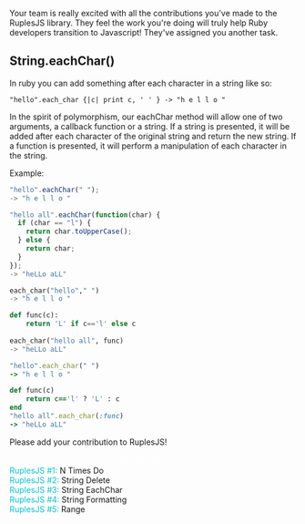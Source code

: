 Your team is really excited with all the contributions you've made to the RuplesJS library. They feel the work you're doing will truly help Ruby developers transition to Javascript! They've assigned you another task.

## String.eachChar()

In ruby you can add something after each character in a string like so:
````
"hello".each_char {|c| print c, ' ' } -> "h e l l o " 
````

In the spirit of polymorphism, our eachChar method will allow one of two arguments, a callback function or a string. If a string is presented, it will be added after each character of the original string and return the new string. If a function is presented, it will perform a manipulation of each character in the string.

Example:

```javascript
"hello".eachChar(" ");
-> "h e l l o "

"hello all".eachChar(function(char) {
  if (char == "l") {
    return char.toUpperCase();
  } else {
    return char;
  }
});
-> "heLLo aLL"
```
```python
each_char("hello"," ")
-> "h e l l o "

def func(c):
    return 'L' if c=='l' else c
    
each_char("hello all", func)
-> "heLLo aLL"
```
```ruby
"hello".each_char(" ")
-> "h e l l o "

def func(c)
    return c=='l' ? 'L' : c
end
"hello all".each_char(:func)
-> "heLLo aLL"
```

Please add your contribution to RuplesJS!

<div style="width: 320px; text-align: center; color: white; border: white 1px solid;">
Check out my other RuplesJS katas:
</div>
<div>
<a style='text-decoration:none' href='http://www.codewars.com/kata/ruplesjs-number-1-n-times-do'><span style='color:#00C5CD'>RuplesJS #1:</span> N Times Do</a><br />
<a style='text-decoration:none' href='http://www.codewars.com/kata/ruplesjs-number-2-string-delete'><span style='color:#00C5CD'>RuplesJS #2:</span> String Delete</a><br />
<a style='text-decoration:none' href='http://www.codewars.com/kata/ruplesjs-number-3-string-eachchar'><span style='color:#00C5CD'>RuplesJS #3:</span> String EachChar</a><br />
<a style='text-decoration:none' href='http://www.codewars.com/kata/ruplesjs-number-4-string-formatting'><span style='color:#00C5CD'>RuplesJS #4:</span> String Formatting</a><br />
<a style='text-decoration:none' href='http://www.codewars.com/kata/ruplesjs-number-5-range'><span style='color:#00C5CD'>RuplesJS #5:</span> Range</a><br />
</div>